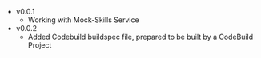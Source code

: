 - v0.0.1
  - Working with Mock-Skills Service
- v0.0.2
  - Added Codebuild buildspec file, prepared to be built by a CodeBuild Project